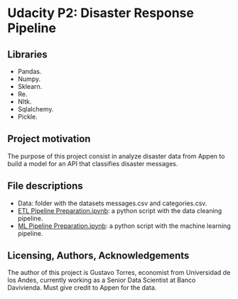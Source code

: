 # Udacity P2: Disaster Response Pipeline

## Libraries
- Pandas.
- Numpy.
- Sklearn.
- Re.
- Nltk.
- Sqlalchemy.
- Pickle.

## Project motivation
The purpose of this project consist in analyze disaster data from Appen to build a model for an API that classifies disaster messages.

## File descriptions
- Data: folder with the datasets messages.csv and categories.csv.
- [ETL Pipeline Preparation.ipynb](https://github.com/gutorres93/udacity_p2/blob/main/ETL%20Pipeline%20Preparation.ipynb): a python script with the data cleaning pipeline.
- [ML Pipeline Preparation.ipynb](https://github.com/gutorres93/udacity_p2/blob/main/ML%20Pipeline%20Preparation.ipynb): a  python script with the machine learning pipeline.

## Licensing, Authors, Acknowledgements

The author of this project is Gustavo Torres, economist from Universidad de los Andes, currently working as a Senior Data Scientist at Banco Davivienda. Must give credit to Appen for the data.
